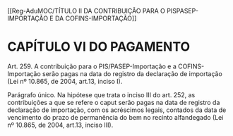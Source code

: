 [[Reg-AduMOC/TÍTULO II DA CONTRIBUIÇÃO PARA O PISPASEP-IMPORTAÇÃO E DA COFINS-IMPORTAÇÃO]]

# CAPÍTULO VI DO PAGAMENTO

Art. 259. A contribuição para o PIS/PASEP-Importação e a
COFINS-Importação serão pagas na data do registro da
declaração de importação (Lei nº 10.865, de 2004, art.13,
inciso I).

Parágrafo único. Na hipótese que trata o inciso III do art. 252,
as contribuições a que se refere o caput serão pagas na data
de registro da declaração de importação, com os acréscimos
legais, contados da data de vencimento do prazo de
permanência do bem no recinto alfandegado (Lei nº 10.865,
de 2004, art.13, inciso III).